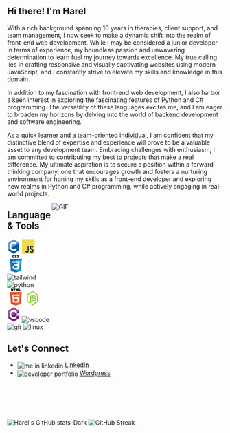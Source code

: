 ## Hi there! I'm Harel

With a rich background spanning 10 years in therapies, client support, and team management, I now seek to make a dynamic shift into the realm of front-end web development. While I may be considered a junior developer in terms of experience, my boundless passion and unwavering determination to learn fuel my journey towards excellence. My true calling lies in crafting responsive and visually captivating websites using modern JavaScript, and I constantly strive to elevate my skills and knowledge in this domain.

In addition to my fascination with front-end web development, I also harbor a keen interest in exploring the fascinating features of Python and C# programming. The versatility of these languages excites me, and I am eager to broaden my horizons by delving into the world of backend development and software engineering.

As a quick learner and a team-oriented individual, I am confident that my distinctive blend of expertise and experience will prove to be a valuable asset to any development team. Embracing challenges with enthusiasm, I am committed to contributing my best to projects that make a real difference. My ultimate aspiration is to secure a position within a forward-thinking company, one that encourages growth and fosters a nurturing environment for honing my skills as a front-end developer and exploring new realms in Python and C# programming, while actively engaging in real-world projects.

<img align="right" alt="GIF" src="https://media.giphy.com/media/citBl9yPwnUOs/giphy.gif" width="400" height="320">


## Language & Tools

<p>
  <img src="https://raw.githubusercontent.com/devicons/devicon/master/icons/c/c-original.svg" alt="c" width="30" height="35"/>
  <img src="https://raw.githubusercontent.com/devicons/devicon/master/icons/javascript/javascript-original.svg" alt="javascript" width="30" height="35"/>
  <img src="https://raw.githubusercontent.com/devicons/devicon/master/icons/css3/css3-original-wordmark.svg" alt="css3" width="40" height="40"/>
  <img src="https://cdn.jsdelivr.net/gh/devicons/devicon/icons/tailwindcss/tailwindcss-plain.svg" alt="tailwind" width="35" height="35"/>
  <img src="https://cdn.jsdelivr.net/gh/devicons/devicon/icons/python/python-original.svg" alt="python" width="40" height="40"/>
  <img src="https://raw.githubusercontent.com/devicons/devicon/master/icons/html5/html5-original-wordmark.svg" alt="html5" width="40" height="40"/>
    <img src="https://raw.githubusercontent.com/devicons/devicon/master/icons/nodejs/nodejs-original.svg" alt="nodejs" width="30" height="35"/>
    <img src="https://raw.githubusercontent.com/devicons/devicon/master/icons/csharp/csharp-original.svg" alt="csharp" width="30" height="35"/>
  <img src="https://cdn.jsdelivr.net/gh/devicons/devicon/icons/vscode/vscode-original.svg" alt="vscode" width="35 height="35"/>
  <img src="https://cdn.jsdelivr.net/gh/devicons/devicon/icons/git/git-original.svg" alt="git" width="35" height="35"/>
  <img src="https://cdn.jsdelivr.net/gh/devicons/devicon/icons/linux/linux-original.svg" alt="linux" width="35" height="35"/>
</p>

## Let's Connect

- <img align="center" src="https://cdn.jsdelivr.net/gh/devicons/devicon/icons/linkedin/linkedin-original.svg" alt="me in linkedin" height="40" width="40"/> [LinkedIn](https://www.linkedin.com/in/harelasaraf/)
- <img align="center" src="https://cdn.jsdelivr.net/gh/devicons/devicon/icons/wordpress/wordpress-original.svg" alt="developer portfolio" height="40" width="40"/> [Wordpress](https://harelasaraf.com)

<br/>
<br/>
<br/>
<br/>


<p>

![Harel's GitHub stats-Dark](https://github-readme-stats.vercel.app/api?username=legion345&show_icons=true&theme=dark&icon_color=57a8ff&hide_border=true&card_width=50#gh-dark-mode-only)
![GitHub Streak](https://streak-stats.demolab.com/?user=legion345&theme=dark&hide_border=true)

</p>
